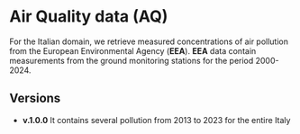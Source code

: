 # Air Quality data (AQ)

For the Italian domain, we retrieve measured concentrations of air pollution from the European Environmental Agency (**EEA**). **EEA** data contain measurements from the ground monitoring stations for the period 2000-2024.

## Versions

- **v.1.0.0** It contains several pollution from 2013 to 2023 for the entire Italy
